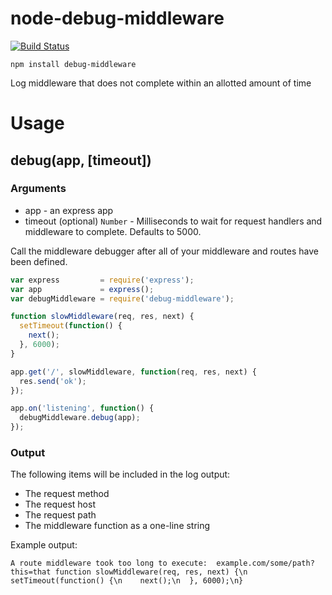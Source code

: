 # node-debug-middleware

[![Build Status](https://travis-ci.org/shutterstock/node-debug-middleware.png?branch=master)](https://travis-ci.org/shutterstock/node-debug-middleware)

```shell
npm install debug-middleware
```

Log middleware that does not complete within an allotted amount of time

# Usage

## debug(app, [timeout])

### Arguments

* app - an express app
* timeout (optional) `Number` - Milliseconds to wait for request handlers and middleware to complete.  Defaults to 5000.

Call the middleware debugger after all of your middleware and routes have been defined.

```javascript
var express         = require('express');
var app             = express();
var debugMiddleware = require('debug-middleware');

function slowMiddleware(req, res, next) {
  setTimeout(function() {
    next();
  }, 6000);
}

app.get('/', slowMiddleware, function(req, res, next) {
  res.send('ok');
});

app.on('listening', function() {
  debugMiddleware.debug(app);
});

```

### Output

The following items will be included in the log output:

* The request method
* The request host
* The request path
* The middleware function as a one-line string

Example output:

```
A route middleware took too long to execute:  example.com/some/path?this=that function slowMiddleware(req, res, next) {\n  setTimeout(function() {\n    next();\n  }, 6000);\n}
```
